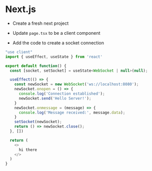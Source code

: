 # Next.js

*   Create a fresh next project

*   Update `page.tsx` to be a client component

*   Add the code to create a socket connection

```javascript
"use client"
import { useEffect, useState } from 'react'

export default function() {
  const [socket, setSocket] = useState<WebSocket | null>(null);

  useEffect(() => {
    const newSocket = new WebSocket('ws://localhost:8080');
    newSocket.onopen = () => {
      console.log('Connection established');
      newSocket.send('Hello Server!');
    }
    newSocket.onmessage = (message) => {
      console.log('Message received:', message.data);
    }
    setSocket(newSocket);
    return () => newSocket.close();
  }, [])

  return (
    <>
      hi there
    </>
  )
}
```